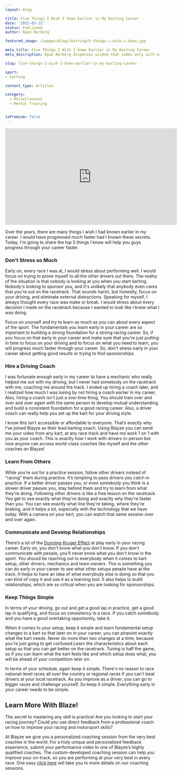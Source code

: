 ```yaml
---
layout: blog

title: Five Things I Wish I Knew Earlier in My Karting Career
date: "2022-03-22"
status: Published
author: Ryan Norberg

featured_image: /images/blogs/karting/5-things-i-wish-i-knew.jpg

meta_title: Five Things I Wish I Knew Earlier in My Karting Career
meta_description: Ryan Norberg dispenses wisdom that comes only with experience on the race track. Here are the five things young drivers should focus on early in their karting careers.

slug: five-things-I-wish-I-knew-earlier-in-my-karting-career

sport:
- karting

content_type: Articles

category:
  - Miscellaneous
  - Mental Training


isPremium: false
---
```


<iframe width="560" height="315" src="https://www.youtube.com/embed/f4xxH5Q-GaE" title="YouTube video player" frameborder="0" allow="accelerometer; autoplay; clipboard-write; encrypted-media; gyroscope; picture-in-picture" allowfullscreen></iframe>

Over the years, there are many things I wish I had known earlier in my career. I would have progressed much faster had I known these secrets. Today, I'm going to share the top 5 things I know will help you guys progress through your career faster.

### **Don’t Stress so Much**

Early on, every race I was at, I would stress about performing well. I would focus on trying to prove myself to all the other drivers out there. The reality of the situation is that nobody is looking at you when you start karting. Nobody's looking to sponsor you, and it's unlikely that anybody even cares that you're out on the racetrack. That sounds harsh, but honestly, focus on your driving, and eliminate external distractions. Speaking for myself, I always thought every race was make or break. I would stress about every decision I made on the racetrack because I wanted to look like I knew what I was doing.

Focus on yourself and try to learn as much as you can about every aspect of the sport. The fundamentals you learn early in your career are so important to building a strong foundation for a strong racing career. So, if you focus on that early in your career and make sure that you're just putting in time to focus on your driving and to focus on what you need to learn, you will progress much faster through your career. So, don't stress early in your career about getting good results or trying to find sponsorships.

### **Hire a Driving Coach**

I was fortunate enough early in my career to have a mechanic who really helped me out with my driving, but I never had somebody on the racetrack with me, coaching me around the track. I ended up hiring a coach later, and I realized how much I was losing by not hiring a coach earlier in my career. Also, hiring a coach isn't just a one-time thing. You should train over and over and over again with the same person to develop mutual understanding and build a consistent foundation for a good racing career. Also, a driver coach can really help you set up the kart for your driving style.

I know this isn’t accessible or affordable to everyone. That’s exactly why I’ve joined Blayze as their lead karting coach. Using Blayze you can send me your video from any kart, at any race track and have me work 1 on 1 with you as your coach. This is exactly how I work with drivers in-person but now anyone can access world-class coaches like myself and the other coaches on Blayze!

### **Learn From Others**

While you’re out for a practice session, follow other drivers instead of “racing” them during practice. It’s tempting to pass drivers you catch in practice. If a better driver passes you, or even somebody you think is a slower driver passes you, stay behind them and try to learn from what they're doing. Following other drivers is like a free lesson on the racetrack. You get to see exactly what they're doing and exactly why they're faster than you. You can see exactly what line they're taking, where they're braking, and it helps a lot, especially with the technology that we have today. With a camera on your kart, you can watch that same session over and over again.

### **Communicate and Develop Relationships**

There’s a lot of the [Dunning-Kruger Effect](https://www.britannica.com/science/Dunning-Kruger-effect) at play early in your racing career. Early on, you don't know what you don't know. If you don't communicate with people, you'll never know what you don't know in the sport. You should be reaching out to everybody when it comes to kart setup, other drivers, mechanics and team owners.  This is something you can do early in your career to see what other setups people have at the track. It helps to have an idea of what everybody else is doing so that you can kind of copy it and use it as a learning tool. It also helps to build relationships, which are so critical when you are looking for sponsorships.

### **Keep Things Simple**

In terms of your driving, go out and get a good lap in practice, get a good lap in qualifying, and focus on consistency in a race. If you catch somebody and you have a good overtaking opportunity, take it.

When it comes to your setup, keep it simple and learn fundamental setup changes to a kart so that later on in your career, you can pinpoint exactly what the kart needs. Never do more than two changes at a time, because you're just going to get confused.Learn the characteristics about each setup so that you can get better on the racetrack. Tuning is half the game, so if you can learn what the kart feels like and which setup does what, you will be ahead of your competition later on.

In terms of your schedule, again keep it simple. There's no reason to race national-level races all over the country or regional races if you can't beat drivers at your local racetrack. As you improve as a driver, you can go to bigger races and challenge yourself. So keep it simple. Everything early in your career needs to be simple.

## Learn More With Blaze!

The secret to mastering any skill is practice! Are you looking to start your racing journey? Could you use direct feedback from a professional coach on how to improve your racing and motorsport skills?

At Blayze we give you a personalized coaching session from the very best coaches in the world. For a truly unique and personalized feedback experience, submit your performance video to one of Blayze’s highly qualified coaches. The custom-developed coaching session can help you improve your on-track, so you are performing at your very best in every race. One easy [click here](https://blayze.io/) will take you to more details on our coaching sessions.